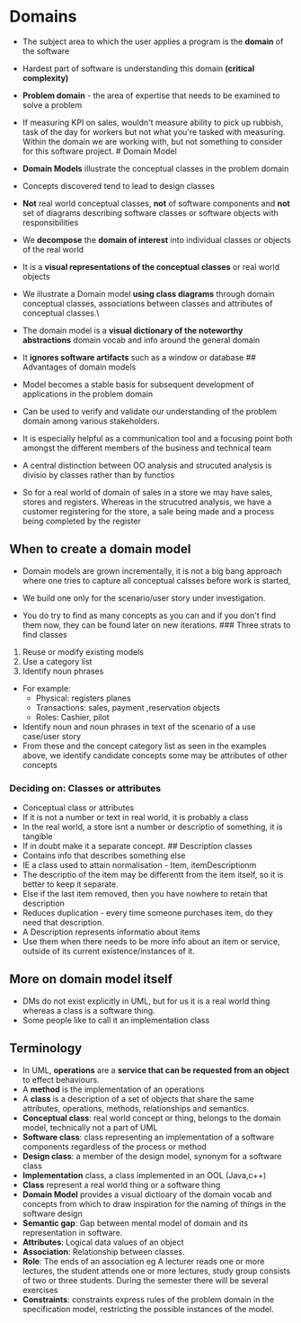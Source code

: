 # Domains

- The subject area to which the user applies a program is the **domain**
  of the software

- Hardest part of software is understanding this domain **(critical
  complexity)**

- **Problem domain** - the area of expertise that needs to be examined
  to solve a problem

- If measuring KPI on sales, wouldn\'t measure ability to pick up
  rubbish, task of the day for workers but not what you\'re tasked with
  measuring. Within the domain we are working with, but not something to
  consider for this software project. \# Domain Model

- **Domain Models** illustrate the conceptual classes in the problem
  domain

- Concepts discovered tend to lead to design classes

- **Not** real world conceptual classes, **not** of software components
  and **not** set of diagrams describing software classes or software
  objects with responsibilities

- We **decompose** the **domain of interest** into individual classes or
  objects of the real world

- It is a **visual representations of the conceptual classes** or real
  world objects

- We illustrate a Domain model **using class diagrams** through domain
  conceptual classes, associations between classes and attributes of
  conceptual classes.\

- The domain model is a **visual dictionary of the noteworthy
  abstractions** domain vocab and info around the general domain

- It **ignores software artifacts** such as a window or database \##
  Advantages of domain models

- Model becomes a stable basis for subsequent development of
  applications in the problem domain

- Can be used to verify and validate our understanding of the problem
  domain among various stakeholders.

- It is especially helpful as a communication tool and a focusing point
  both amongst the different members of the business and technical team

- A central distinction between OO analysis and strucuted analysis is
  divisio by classes rather than by functios

- So for a real world of domain of sales in a store we may have sales,
  stores and registers. Whereas in the strucutred analysis, we have a
  customer registering for the store, a sale being made and a process
  being completed by the register

## When to create a domain model

- Domain models are grown incrementally, it is not a big bang approach
  where one tries to capture all conceptual calsses before work is
  started,

- We build one only for the scenario/user story under investigation.

- You do try to find as many concepts as you can and if you don\'t find
  them now, they can be found later on new iterations. \### Three strats
  to find classes

1.  Reuse or modify existing models
2.  Use a category list
3.  Identify noun phrases

- For example:
  - Physical: registers planes
  - Transactions: sales, payment ,reservation objects
  - Roles: Cashier, pilot
- Identify noun and noun phrases in text of the scenario of a use
  case/user story
- From these and the concept category list as seen in the examples
  above, we identify candidate concepts some may be attributes of other
  concepts

### Deciding on: Classes or attributes

- Conceptual class or attributes
- If it is not a number or text in real world, it is probably a class
- In the real world, a store isnt a number or descriptio of something,
  it is tangible
- If in doubt make it a separate concept. \## Description classes
- Contains info that describes something else
- IE a class used to attain normalisation - Item, itemDescriptionm
- The descriptio of the item may be differentt from the item itself, so
  it is better to keep it separate.
- Else if the last item removed, then you have nowhere to retain that
  description
- Reduces duplication - every time someone purchases item, do they need
  that description.
- A Description represents informatio about items
- Use them when there needs to be more info about an item or service,
  outside of its current existence/instances of it.

## More on domain model itself

- DMs do not exist explicitly in UML, but for us it is a real world
  thing whereas a class is a software thing.
- Some people like to call it an implementation class

## Terminology

- In UML, **operations** are a **service that can be requested from an
  object** to effect behaviours.
- A **method** is the implementation of an operations
- A **class** is a description of a set of objects that share the same
  attributes, operations, methods, relationships and semantics.
- **Conceptual class**: real world concept or thing, belongs to the
  domain model, technically not a part of UML
- **Software class**: class representing an implementation of a software
  components regardless of the process or method
- **Design class**: a member of the design model, synonym for a software
  class
- **Implementation** class, a class implemented in an OOL (Java,c++)
- **Class** represent a real world thing or a software thing
- **Domain Model** provides a visual dictioary of the domain vocab and
  concepts from which to draw inspiration for the naming of things in
  the software design
- **Semantic gap**: Gap between mental model of domain and its
  representation in software.
- **Attributes**: Logical data values of an object
- **Association**: Relationship between classes.
- **Role**: The ends of an association eg A lecturer reads one or more
  lectures, the student attends one or more lectures, study group
  consists of two or three students. During the semester there will be
  several exercises
- **Constraints**: constraints express rules of the problem domain in
  the specification model, restricting the possible instances of the
  model.
